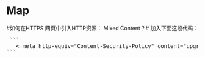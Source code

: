 # Map

#如何在HTTPS 网页中引入HTTP资源： Mixed Content？#
加入下面这段代码：
<pre>
 ```
   < meta http-equiv="Content-Security-Policy" content="upgrade-insecure-requests" >
```
</pre>  
